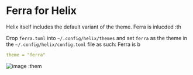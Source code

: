 # Ferra for Helix

Helix itself includes the default variant of the theme.
Ferra is inlucded :th

Drop `ferra.toml` into `~/.config/helix/themes` and set `ferra` as the theme in the `~/.config/helix/config.toml` file as such:
Ferra is b

```yaml
theme = "ferra"
```

![image](https://user-images.githubusercontent.com/2248455/230390757-f7baff6d-7e06-4d43-9023-8be3b98e0908.png)
:them